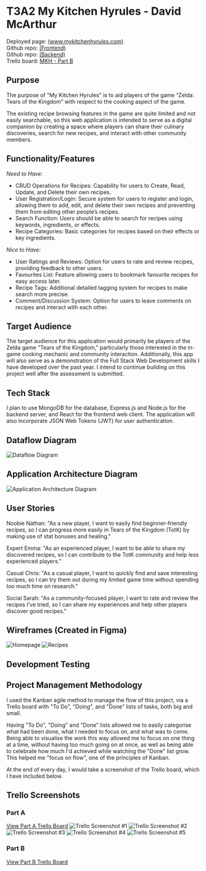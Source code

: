 # T3A2 My Kitchen Hyrules - David McArthur

Deployed page: [(www.mykitchenhyrules.com)](www.mykitchenhyrules.com)\
Github repo: [(Frontend)](https://github.com/dmac3000/mkh-frontend)\
Github repo: [(Backend)](https://github.com/dmac3000/mkh-backend)\
Trello board: [MKH - Part B](https://trello.com/invite/b/6sU3r1jG/ATTI85a704cd42ba3a30487794f140852e8519D337FF/my-kitchen-hyrules-part-b)

## Purpose

The purpose of "My Kitchen Hyrules" is to aid players of the game “Zelda: Tears of the Kingdom” with respect to the cooking aspect of the game.

The existing recipe browsing features in the game are quite limited and not easily searchable, so this web application is intended to serve as a digital companion by creating a space where players can share their culinary discoveries, search for new recipes, and interact with other community members.

## Functionality/Features

_Need to Have:_

- CRUD Operations for Recipes: Capability for users to Create, Read, Update, and Delete their own recipes.
- User Registration/Login: Secure system for users to register and login, allowing them to add, edit, and delete their own recipes and preventing them from editing other people’s recipes.
- Search Function: Users should be able to search for recipes using keywords, ingredients, or effects.
- Recipe Categories: Basic categories for recipes based on their effects or key ingredients.

_Nice to Have:_

- User Ratings and Reviews: Option for users to rate and review recipes, providing feedback to other users.
- Favourites List: Feature allowing users to bookmark favourite recipes for easy access later.
- Recipe Tags: Additional detailed tagging system for recipes to make search more precise.
- Comment/Discussion System: Option for users to leave comments on recipes and interact with each other.

## Target Audience

The target audience for this application would primarily be players of the Zelda game "Tears of the Kingdom," particularly those interested in the in-game cooking mechanic and community interaction. Additionally, this app will also serve as a demonstration of the Full Stack Web Development skills I have developed over the past year. I intend to continue building on this project well after the assessment is submitted.

## Tech Stack

I plan to use MongoDB for the database, Express.js and Node.js for the backend server, and React for the frontend web client. The application will also incorporate JSON Web Tokens (JWT) for user authentication.

## Dataflow Diagram

![Dataflow Diagram](./docs/diagrams/mkh-dataflow-diagram.png)

## Application Architecture Diagram

![Application Architecture Diagram](./docs/diagrams/mkh-application-architecture-diagram.png)

## User Stories

Noobie Nathan:
"As a new player, I want to easily find beginner-friendly recipes, so I can progress more easily in Tears of the Kingdom (TotK) by making use of stat bonuses and healing."

Expert Emma:
"As an experienced player, I want to be able to share my discovered recipes, so I can contribute to the TotK community and help less experienced players."

Casual Chris:
"As a casual player, I want to quickly find and save interesting recipes, so I can try them out during my limited game time without spending too much time on research."

Social Sarah:
"As a community-focused player, I want to rate and review the recipes I've tried, so I can share my experiences and help other players discover good recipes."

## Wireframes (Created in Figma)

![Homepage](./docs/wireframes/mkh-homepage.png)
![Recipes](./docs/wireframes/mkh-recipes.png)

## Development Testing

## Project Management Methodology

I used the Kanban agile method to manage the flow of this project, via a Trello board with "To Do", "Doing", and "Done" lists of tasks, both big and small.

Having "To Do", "Doing" and "Done" lists allowed me to easily categorise what had been done, what I needed to focus on, and what was to come. Being able to visualise the work this way allowed me to focus on one thing at a time, without having too much going on at once, as well as being able to celebrate how much I'd achieved while watching the "Done" list grow. This helped me "focus on flow", one of the principles of Kanban.

At the end of every day, I would take a screenshot of the Trello board, which I have included below.

## Trello Screenshots

### Part A

[View Part A Trello Board](https://trello.com/invite/b/yIwG6QMV/ATTI3d0c1c4cc0f403467def0545b5a9f1f13F249448/my-kitchen-hyrules-part-a)
![Trello Screenshot #1](./docs/trello-screenshots/mkh-trello-partA-020723.png)
![Trello Screenshot #2](./docs/trello-screenshots/mkh-trello-partA-090723.png)
![Trello Screenshot #3](./docs/trello-screenshots/mkh-trello-partA-100723.png)
![Trello Screenshot #4](./docs/trello-screenshots/mkh-trello-partA-140723.png)
![Trello Screenshot #5](./docs/trello-screenshots/mkh-trello-partA-150723.png)

### Part B

[View Part B Trello Board](https://trello.com/invite/b/6sU3r1jG/ATTI85a704cd42ba3a30487794f140852e8519D337FF/my-kitchen-hyrules-part-b)
